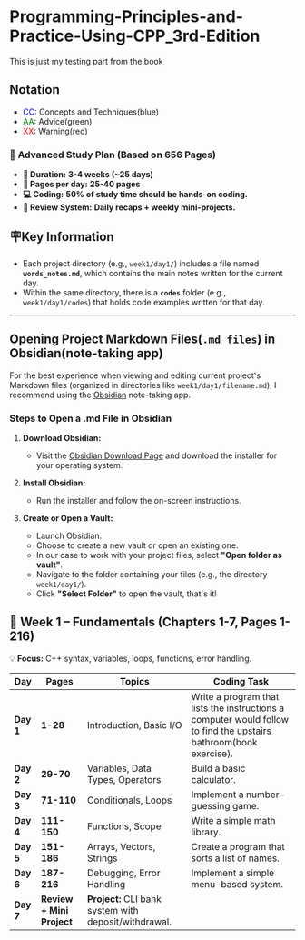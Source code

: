 # Programming-Principles-and-Practice-Using-CPP_3rd-Edition
This is just my testing part from the book

## **Notation**
- <span style="color: blue;">CC</span>: Concepts and Techniques(blue)
- <span style="color: green;">AA</span>: Advice(green)
- <span style="color: red;">XX</span>: Warning(red)

### 🚀 **Advanced Study Plan (Based on 656 Pages)**  
- **📆 Duration:**  **3-4 weeks (~25 days)**
- **📖 Pages per day:** **25-40 pages**  
- **💻 Coding:** **50% of study time should be hands-on coding.**  
- **🔁 Review System:** **Daily recaps + weekly mini-projects.**  

## **🪧Key Information**  
- Each project directory (e.g., `week1/day1/`) includes a file named **`words_notes.md`**, which contains the main notes written for the current day.  
- Within the same directory, there is a **`codes`** folder (e.g., `week1/day1/codes`) that holds code examples written for that day.

---
## Opening Project Markdown Files(`.md files`) in Obsidian(note-taking app)

For the best experience when viewing and editing current project's Markdown files (organized in directories like `week1/day1/filename.md`), I recommend using the [Obsidian](https://obsidian.md/) note-taking app.

### Steps to Open a .md File in Obsidian

1. **Download Obsidian:**  
   - Visit the [Obsidian Download Page](https://obsidian.md/) and download the installer for your operating system.

2. **Install Obsidian:**  
   - Run the installer and follow the on-screen instructions.

3. **Create or Open a Vault:**  
   - Launch Obsidian.
   - Choose to create a new vault or open an existing one.
   - In our case to work with your project files, select **"Open folder as vault"**.
   - Navigate to the folder containing your files (e.g., the directory `week1/day1/`).
   - Click **"Select Folder"** to open the vault, that's it!
   
## **📆 Week 1 – Fundamentals (Chapters 1-7, Pages 1-216)**
💡 **Focus:** C++ syntax, variables, loops, functions, error handling.  

| **Day** | **Pages** | **Topics** | **Coding Task** |
|---------|----------|------------|-----------------|
| **Day 1** | **1-28** | Introduction, Basic I/O | Write a program that lists the instructions a computer would follow to find the upstairs bathroom(book exercise). |
| **Day 2** | **29-70** | Variables, Data Types, Operators | Build a basic calculator. |
| **Day 3** | **71-110** | Conditionals, Loops | Implement a number-guessing game. |
| **Day 4** | **111-150** | Functions, Scope | Write a simple math library. |
| **Day 5** | **151-186** | Arrays, Vectors, Strings | Create a program that sorts a list of names. |
| **Day 6** | **187-216** | Debugging, Error Handling | Implement a simple menu-based system. |
| **Day 7** | **Review + Mini Project** | **Project:** CLI bank system with deposit/withdrawal. |


